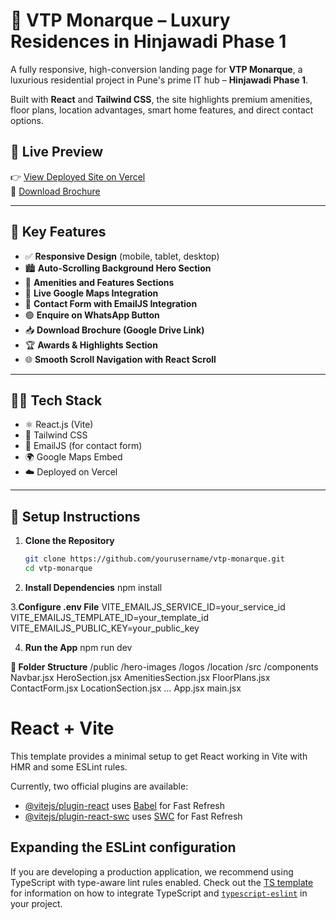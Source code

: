 # 🏢 VTP Monarque – Luxury Residences in Hinjawadi Phase 1

A fully responsive, high-conversion landing page for **VTP Monarque**, a luxurious residential project in Pune's prime IT hub – **Hinjawadi Phase 1**.

Built with **React** and **Tailwind CSS**, the site highlights premium amenities, floor plans, location advantages, smart home features, and direct contact options.

## 🚀 Live Preview

👉 [View Deployed Site on Vercel](https://your-vercel-app.vercel.app)  
📄 [Download Brochure](https://drive.google.com/your-brochure-link)

---

## 📸 Key Features

- ✅ **Responsive Design** (mobile, tablet, desktop)
- 🏙️ **Auto-Scrolling Background Hero Section**
- 💎 **Amenities and Features Sections**
- 📍 **Live Google Maps Integration**
- 📧 **Contact Form with EmailJS Integration**
- 🟢 **Enquire on WhatsApp Button**
- 📥 **Download Brochure (Google Drive Link)**
- 🏆 **Awards & Highlights Section**
- 🌐 **Smooth Scroll Navigation with React Scroll**

---

## 🧑‍💻 Tech Stack

- ⚛️ React.js (Vite)
- 🎨 Tailwind CSS
- 📧 EmailJS (for contact form)
- 🌍 Google Maps Embed
- ☁️ Deployed on Vercel

---

## 🔧 Setup Instructions

1. **Clone the Repository**
   ```bash
   git clone https://github.com/yourusername/vtp-monarque.git
   cd vtp-monarque
   
2. **Install Dependencies**
   npm install

3.**Configure .env File** 
  VITE_EMAILJS_SERVICE_ID=your_service_id
  VITE_EMAILJS_TEMPLATE_ID=your_template_id
  VITE_EMAILJS_PUBLIC_KEY=your_public_key
  
4. **Run the App**
   npm run dev

**📁 Folder Structure**
/public
  /hero-images
  /logos
  /location
/src
  /components
    Navbar.jsx
    HeroSection.jsx
    AmenitiesSection.jsx
    FloorPlans.jsx
    ContactForm.jsx
    LocationSection.jsx
    ...
  App.jsx
  main.jsx



# React + Vite

This template provides a minimal setup to get React working in Vite with HMR and some ESLint rules.

Currently, two official plugins are available:

- [@vitejs/plugin-react](https://github.com/vitejs/vite-plugin-react/blob/main/packages/plugin-react) uses [Babel](https://babeljs.io/) for Fast Refresh
- [@vitejs/plugin-react-swc](https://github.com/vitejs/vite-plugin-react/blob/main/packages/plugin-react-swc) uses [SWC](https://swc.rs/) for Fast Refresh

## Expanding the ESLint configuration

If you are developing a production application, we recommend using TypeScript with type-aware lint rules enabled. Check out the [TS template](https://github.com/vitejs/vite/tree/main/packages/create-vite/template-react-ts) for information on how to integrate TypeScript and [`typescript-eslint`](https://typescript-eslint.io) in your project.
